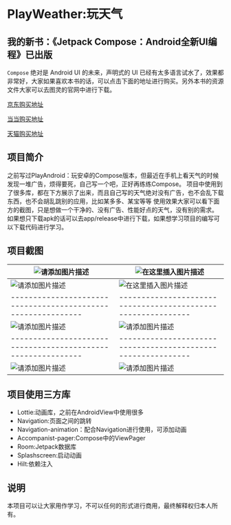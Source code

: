 # PlayWeather:玩天气

## 我的新书：《Jetpack Compose：Android全新UI编程》已出版

 `Compose` 绝对是 Android UI 的未来，声明式的 UI 已经有太多语言试水了，效果都非常好，大家如果喜欢本书的话，可以点击下面的地址进行购买。另外本书的资源文件大家可以去图灵的官网中进行下载。

[京东购买地址](https://item.jd.com/10039809078875.html)

[当当购买地址](http://product.dangdang.com/593507948.html)

[天猫购买地址](https://detail.tmall.com/item.htm?spm=a220m.1000858.1000725.56.6a61b8d7HhFgCX&amp;id=658828404598&amp;areaId=110100&amp;user_id=2145487409&amp;cat_id=2&amp;is_b=1&amp;rn=1522259deab5178ef65819d1ef6b699e)

## 项目简介

之前写过PlayAndroid：玩安卓的Compose版本，但最近在手机上看天气的时候发现一堆广告，烦得要死，自己写一个吧，正好再练练Compose。
项目中使用到了很多库，都在下方展示了出来，而且自己写的天气绝对没有广告，也不会乱下载东西，也不会胡乱跳别的应用，比如某多多、某宝等等
使用效果大家可以看下面方的截图，只是想做一个干净的、没有广告、性能好点的天气，没有别的需求。
如果想只下载apk的话可以去app/release中进行下载，如果想学习项目的编写可以下载代码进行学习。

## 项目截图

| ![请添加图片描述](https://img-blog.csdnimg.cn/e4415563f1044ae09092cf7f93f5101a.png?x-oss-process=image/watermark,type_ZHJvaWRzYW5zZmFsbGJhY2s,shadow_50,text_Q1NETiBA5pyxIOaxnw==,size_20,color_FFFFFF,t_70,g_se,x_16) | ![在这里插入图片描述](https://img-blog.csdnimg.cn/772c0625bd824ddabc242249beff2bf2.png?x-oss-process=image/watermark,type_ZHJvaWRzYW5zZmFsbGJhY2s,shadow_50,text_Q1NETiBA5pyxIOaxnw==,size_20,color_FFFFFF,t_70,g_se,x_16) |
| ------------------------------------------------------------ | ------------------------------------------------------------ |
| ![请添加图片描述](https://img-blog.csdnimg.cn/988c08ae24c8483ab606b374bfe2afa0.png?x-oss-process=image/watermark,type_ZHJvaWRzYW5zZmFsbGJhY2s,shadow_50,text_Q1NETiBA5pyxIOaxnw==,size_20,color_FFFFFF,t_70,g_se,x_16) | ![在这里插入图片描述](https://img-blog.csdnimg.cn/199de0ecf1e34eb190a65e235db23d6a.png?x-oss-process=image/watermark,type_ZHJvaWRzYW5zZmFsbGJhY2s,shadow_50,text_Q1NETiBA5pyxIOaxnw==,size_20,color_FFFFFF,t_70,g_se,x_16) |
| ------------------------------------------------------------ | ------------------------------------------------------------ |
| ![请添加图片描述](https://img-blog.csdnimg.cn/eba77b23969a4e6e87be1992925f9751.png?x-oss-process=image/watermark,type_ZHJvaWRzYW5zZmFsbGJhY2s,shadow_50,text_Q1NETiBA5pyxIOaxnw==,size_20,color_FFFFFF,t_70,g_se,x_16) | ![请添加图片描述](https://img-blog.csdnimg.cn/31be9af66bf347cb80f5c76b65486df5.png?x-oss-process=image/watermark,type_ZHJvaWRzYW5zZmFsbGJhY2s,shadow_50,text_Q1NETiBA5pyxIOaxnw==,size_20,color_FFFFFF,t_70,g_se,x_16) |
| ------------------------------------------------------------ | ------------------------------------------------------------ |
| ![请添加图片描述](https://img-blog.csdnimg.cn/8afea40063504bbcb4014522dd998433.gif) | ![请添加图片描述](https://img-blog.csdnimg.cn/47d2f11b82f64ba3baf9537b239a8199.gif)

## 项目使用三方库

- Lottie:动画库，之前在AndroidView中使用很多
- Navigation:页面之间的跳转
- Navigation-animation：配合Navigation进行使用，可添加动画
- Accompanist-pager:Compose中的ViewPager
- Room:Jetpack数据库
- Splashscreen:启动动画
- Hilt:依赖注入

## 说明

本项目可以让大家用作学习，不可以任何的形式进行商用，最终解释权归本人所有。
